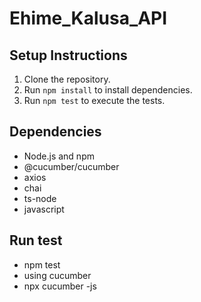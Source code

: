 # Ehime_Kalusa_API

## Setup Instructions
1. Clone the repository.
2. Run `npm install` to install dependencies.
3. Run `npm test` to execute the tests.

## Dependencies
- Node.js and npm
- @cucumber/cucumber
- axios
- chai
- ts-node
- javascript

## Run test
- npm test
- using cucumber
- npx cucumber -js
